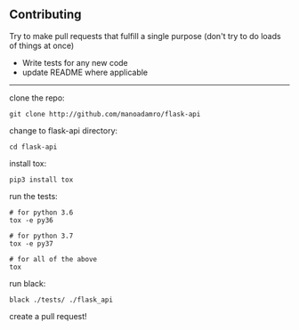 ## Contributing

Try to make pull requests that fulfill a single purpose (don't try to do loads of things at once)

- Write tests for any new code
- update README where applicable

---

clone the repo:
```
git clone http://github.com/manoadamro/flask-api
```

change to flask-api directory:
```
cd flask-api
```

install tox:
```
pip3 install tox
```

run the tests:
```
# for python 3.6
tox -e py36

# for python 3.7
tox -e py37

# for all of the above
tox
```

run black:
```
black ./tests/ ./flask_api
```

create a pull request!
